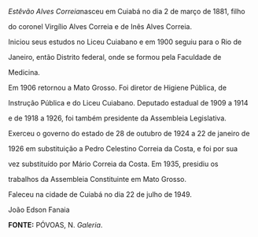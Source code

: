 

*Estêvão Alves Correia*nasceu em Cuiabá no dia 2 de março de 1881, filho

do coronel Virgílio Alves Correia e de Inês Alves Correia.



Iniciou seus estudos no Liceu Cuiabano e em 1900 seguiu para o Rio de

Janeiro, então Distrito federal, onde se formou pela Faculdade de

Medicina.



Em 1906 retornou a Mato Grosso. Foi diretor de Higiene Pública, de

Instrução Pública e do Liceu Cuiabano. Deputado estadual de 1909 a 1914

e de 1918 a 1926, foi também presidente da Assembleia Legislativa.

Exerceu o governo do estado de 28 de outubro de 1924 a 22 de janeiro de

1926 em substituição a Pedro Celestino Correia da Costa, e foi por sua

vez substituído por Mário Correia da Costa. Em 1935, presidiu os

trabalhos da Assembleia Constituinte em Mato Grosso.



Faleceu na cidade de Cuiabá no dia 22 de julho de 1949.



João Edson Fanaia



**FONTE:** PÓVOAS, N. *Galeria*.

